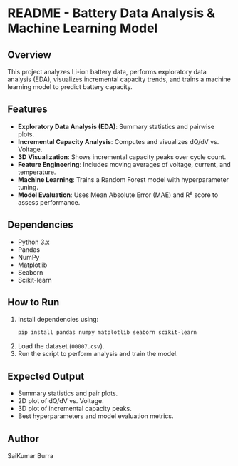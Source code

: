 # README - Battery Data Analysis & Machine Learning Model

## Overview
This project analyzes Li-ion battery data, performs exploratory data analysis (EDA), visualizes incremental capacity trends, and trains a machine learning model to predict battery capacity.

## Features
- **Exploratory Data Analysis (EDA)**: Summary statistics and pairwise plots.
- **Incremental Capacity Analysis**: Computes and visualizes dQ/dV vs. Voltage.
- **3D Visualization**: Shows incremental capacity peaks over cycle count.
- **Feature Engineering**: Includes moving averages of voltage, current, and temperature.
- **Machine Learning**: Trains a Random Forest model with hyperparameter tuning.
- **Model Evaluation**: Uses Mean Absolute Error (MAE) and R² score to assess performance.

## Dependencies
- Python 3.x
- Pandas
- NumPy
- Matplotlib
- Seaborn
- Scikit-learn

## How to Run
1. Install dependencies using:
   ```sh
   pip install pandas numpy matplotlib seaborn scikit-learn
   ```
2. Load the dataset (`00007.csv`).
3. Run the script to perform analysis and train the model.

## Expected Output
- Summary statistics and pair plots.
- 2D plot of dQ/dV vs. Voltage.
- 3D plot of incremental capacity peaks.
- Best hyperparameters and model evaluation metrics.

## Author
SaiKumar Burra

